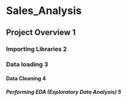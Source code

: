 # Sales_Analysis 
## Project Overview 1
### Importing Libraries 2
### Data loading 3
#### Data Cleaning  4
##### Performing EDA (Exploratory Data Analysis) 5

